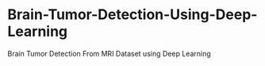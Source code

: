 # Brain-Tumor-Detection-Using-Deep-Learning
Brain Tumor Detection From MRI Dataset using Deep Learning

